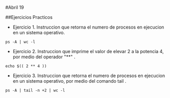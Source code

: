 #Abril 19

##Ejercicios Practicos

- Ejercicio 1.
Instruccion que retorna el numero de procesos en ejecucion en un sistema operativo.

```
ps -A | wc -l	
```

- Ejercicio 2.
Instruccion que imprime el valor de elevar 2 a la potencia 4, por medio del operador "**" .

```
echo $(( 2 ** 4 ))
```

- Ejercicio 3.
Instruccion que retorna el numero de procesos en ejecucion en un sistema operativo, por medio del comando tail .

```
ps -A | tail -n +2 | wc -l
```

